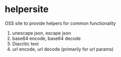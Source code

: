 # helpersite
OSS site to provide helpers for common functionality

1. unescape json, escape json
2. base64 encode, base64 decode
3. Diacritic text
4. url encode, url decode (primarily for url params)
